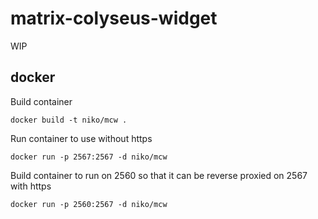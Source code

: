 # matrix-colyseus-widget

WIP

## docker

Build container

`docker build -t niko/mcw .`

Run container to use without https

`docker run -p 2567:2567 -d niko/mcw`

Build container to run on 2560 so that it can be reverse proxied on 2567 with https

`docker run -p 2560:2567 -d niko/mcw`
